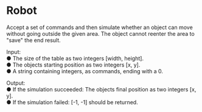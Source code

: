 # Robot
Accept a set of commands and then simulate whether an object can move without going outside the given area. The object cannot reenter the area to "save" the end result.<br>

Input:<br>
● The size of the table as two integers [width, height].<br>
● The objects starting position as two integers [x, y].<br>
● A string containing integers, as commands, ending with a 0.<br>

Output:<br>
● If the simulation succeeded: The objects final position as two integers [x, y].<br>
● If the simulation failed: [-1, -1] should be returned.<br>
